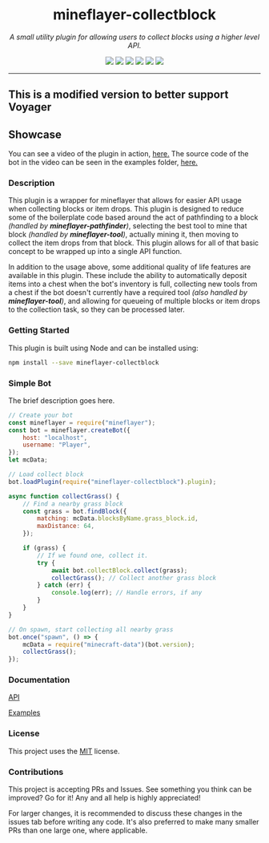 <h1 align="center">mineflayer-collectblock</h1>
<p align="center"><i>A small utility plugin for allowing users to collect blocks using a higher level API.</i></p>

<p align="center">
  <img src="https://github.com/TheDudeFromCI/mineflayer-collectblock/workflows/Build/badge.svg" />
  <a href="https://www.npmjs.com/package/mineflayer-collectblock"><img src="https://img.shields.io/npm/v/mineflayer-collectblock" /></a>
  <img src="https://img.shields.io/github/repo-size/TheDudeFromCI/mineflayer-collectblock" />
  <img src="https://img.shields.io/npm/dm/mineflayer-collectblock" />
  <img src="https://img.shields.io/github/contributors/TheDudeFromCI/mineflayer-collectblock" />
  <img src="https://img.shields.io/github/license/TheDudeFromCI/mineflayer-collectblock" />
</p>

---

## This is a modified version to better support Voyager

## Showcase

You can see a video of the plugin in action, [here.](https://youtu.be/5T_rcCnNnf4)
The source code of the bot in the video can be seen in the examples folder, [here.](https://github.com/TheDudeFromCI/mineflayer-collectblock/blob/master/examples/collector.js)

### Description

This plugin is a wrapper for mineflayer that allows for easier API usage when collecting blocks or item drops. This plugin is designed to reduce some of the boilerplate code based around the act of pathfinding to a block _(handled by_ **_mineflayer-pathfinder_**_)_, selecting the best tool to mine that block _(handled by_ **_mineflayer-tool_**_)_, actually mining it, then moving to collect the item drops from that block. This plugin allows for all of that basic concept to be wrapped up into a single API function.

In addition to the usage above, some additional quality of life features are available in this plugin. These include the ability to automatically deposit items into a chest when the bot's inventory is full, collecting new tools from a chest if the bot doesn't currently have a required tool _(also handled by_ **_mineflayer-tool_**_)_, and allowing for queueing of multiple blocks or item drops to the collection task, so they can be processed later.

### Getting Started

This plugin is built using Node and can be installed using:

```bash
npm install --save mineflayer-collectblock
```

### Simple Bot

The brief description goes here.

```js
// Create your bot
const mineflayer = require("mineflayer");
const bot = mineflayer.createBot({
    host: "localhost",
    username: "Player",
});
let mcData;

// Load collect block
bot.loadPlugin(require("mineflayer-collectblock").plugin);

async function collectGrass() {
    // Find a nearby grass block
    const grass = bot.findBlock({
        matching: mcData.blocksByName.grass_block.id,
        maxDistance: 64,
    });

    if (grass) {
        // If we found one, collect it.
        try {
            await bot.collectBlock.collect(grass);
            collectGrass(); // Collect another grass block
        } catch (err) {
            console.log(err); // Handle errors, if any
        }
    }
}

// On spawn, start collecting all nearby grass
bot.once("spawn", () => {
    mcData = require("minecraft-data")(bot.version);
    collectGrass();
});
```

### Documentation

[API](https://github.com/TheDudeFromCI/mineflayer-collectblock/blob/master/docs/api.md)

[Examples](https://github.com/TheDudeFromCI/mineflayer-collectblock/tree/master/examples)

### License

This project uses the [MIT](https://github.com/TheDudeFromCI/mineflayer-collectblock/blob/master/LICENSE) license.

### Contributions

This project is accepting PRs and Issues. See something you think can be improved? Go for it! Any and all help is highly appreciated!

For larger changes, it is recommended to discuss these changes in the issues tab before writing any code. It's also preferred to make many smaller PRs than one large one, where applicable.
